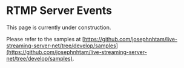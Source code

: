 # RTMP Server Events

This page is currently under construction.

Please refer to the samples at [https://github.com/josephnhtam/live-streaming-server-net/tree/develop/samples](https://github.com/josephnhtam/live-streaming-server-net/tree/develop/samples).
